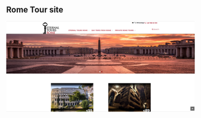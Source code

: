 
 ## Rome Tour site


<p align="center">

</p>

<p align="center">
  <img align="center" src="./images/rome-tours.png" style = "width: -webkit-fill-available;"/>
</p>


